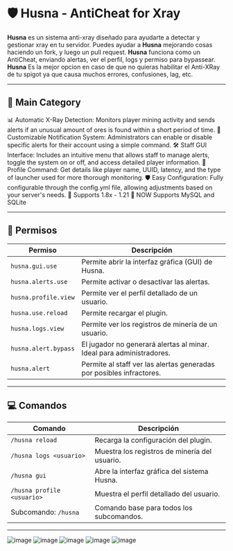 # 🛡️ Husna - AntiCheat for Xray

**Husna** es un sistema anti-xray diseñado para ayudarte a detectar y gestionar xray en tu servidor.
Puedes ayudar a **Husna** mejorando cosas haciendo un fork, y luego un pull request. **Husna** funciona como un AntiCheat, enviando alertas, ver el perfil, logs y permiso para bypassear.
**Husna** Es la mejor opcion en caso de que no quieras habilitar el Anti-XRay de tu spigot ya que causa muchos errores, confusiones, lag, etc.

---

## 🍁 Main Category
📊 Automatic X-Ray Detection: Monitors player mining activity and sends alerts if an unusual amount of ores is found within a short period of time.
🔔 Customizable Notification System: Administrators can enable or disable specific alerts for their account using a simple command.
🛠️ Staff GUI Interface: Includes an intuitive menu that allows staff to manage alerts, toggle the system on or off, and access detailed player information.
🌠 Profile Command: Get details like player name, UUID, latency, and the type of launcher used for more thorough monitoring.
🛡️ Easy Configuration: Fully configurable through the config.yml file, allowing adjustments based on your server's needs.
🌊 Supports 1.8x - 1.21
📣 NOW Supports MySQL and SQLite

---

## 📜 Permisos

| Permiso              | Descripción                                                          |
| -------------------- | -------------------------------------------------------------------- |
| `husna.gui.use`      | Permite abrir la interfaz gráfica (GUI) de Husna.                    |
| `husna.alerts.use`   | Permite activar o desactivar las alertas.                            |
| `husna.profile.view` | Permite ver el perfil detallado de un usuario.                       |
| `husna.use.reload`   | Permite recargar el plugin.                                          |
| `husna.logs.view`    | Permite ver los registros de minería de un usuario.                  |
| `husna.alert.bypass` | El jugador no generará alertas al minar. Ideal para administradores. |
| `husna.alert`        | Permite al staff ver las alertas generadas por posibles infractores. |

---

## 💻 Comandos

| Comando                    | Descripción                                   |
| -------------------------- | --------------------------------------------- |
| `/husna reload`            | Recarga la configuración del plugin.          |
| `/husna logs <usuario>`    | Muestra los registros de minería del usuario. |
| `/husna gui`               | Abre la interfaz gráfica del sistema Husna.   |
| `/husna profile <usuario>` | Muestra el perfil detallado del usuario.      |
| Subcomando: `/husna`       | Comando base para todos los subcomandos.      |

---

![image](https://github.com/user-attachments/assets/29f4d015-769a-4bfe-a549-98a214839675)
![image](https://github.com/user-attachments/assets/ac8c597a-8e0b-43d3-aac7-dae76245b933)
![image](https://github.com/user-attachments/assets/ddeda7b8-155f-4d8f-994e-f626ff884f27)
![image](https://github.com/user-attachments/assets/130fd7e9-1c53-4cfc-8f7c-8af36db0a476)
![image](https://github.com/user-attachments/assets/fd5a930b-2b3a-4ba9-80f8-1dd508417ab8)





